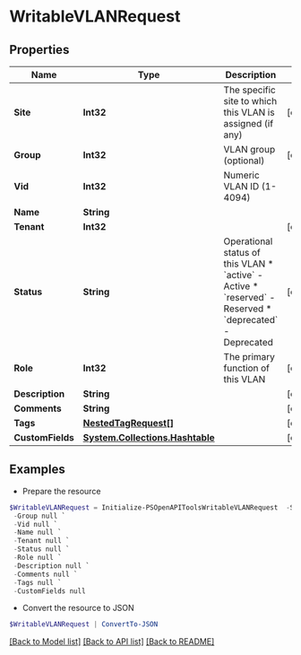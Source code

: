# WritableVLANRequest
## Properties

Name | Type | Description | Notes
------------ | ------------- | ------------- | -------------
**Site** | **Int32** | The specific site to which this VLAN is assigned (if any) | [optional] 
**Group** | **Int32** | VLAN group (optional) | [optional] 
**Vid** | **Int32** | Numeric VLAN ID (1-4094) | 
**Name** | **String** |  | 
**Tenant** | **Int32** |  | [optional] 
**Status** | **String** | Operational status of this VLAN  * &#x60;active&#x60; - Active * &#x60;reserved&#x60; - Reserved * &#x60;deprecated&#x60; - Deprecated | [optional] 
**Role** | **Int32** | The primary function of this VLAN | [optional] 
**Description** | **String** |  | [optional] 
**Comments** | **String** |  | [optional] 
**Tags** | [**NestedTagRequest[]**](NestedTagRequest.md) |  | [optional] 
**CustomFields** | [**System.Collections.Hashtable**](AnyType.md) |  | [optional] 

## Examples

- Prepare the resource
```powershell
$WritableVLANRequest = Initialize-PSOpenAPIToolsWritableVLANRequest  -Site null `
 -Group null `
 -Vid null `
 -Name null `
 -Tenant null `
 -Status null `
 -Role null `
 -Description null `
 -Comments null `
 -Tags null `
 -CustomFields null
```

- Convert the resource to JSON
```powershell
$WritableVLANRequest | ConvertTo-JSON
```

[[Back to Model list]](../README.md#documentation-for-models) [[Back to API list]](../README.md#documentation-for-api-endpoints) [[Back to README]](../README.md)

